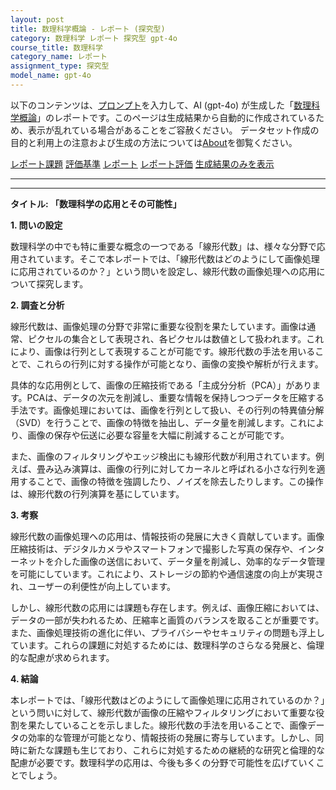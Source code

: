 ```yaml
---
layout: post
title: 数理科学概論 - レポート (探究型)
category: 数理科学 レポート 探究型 gpt-4o
course_title: 数理科学
category_name: レポート
assignment_type: 探究型
model_name: gpt-4o
---
```


以下のコンテンツは、[プロンプト](https://github.com/takedatoshiyuki/synthetic_assignments/tree/main/generated/数理科学/gpt-4o/prompt_レポート-探究型.md)を入力して、AI (gpt-4o) が生成した「[数理科学概論](/contents/数理科学/)」のレポートです。このページは生成結果から自動的に作成されているため、表示が乱れている場合があることをご容赦ください。
データセット作成の目的と利用上の注意および生成の方法については[About](/About)を御覧ください。

[レポート課題](../レポート課題-探究型)
[評価基準](../評価基準-探究型)
[レポート](../レポート-探究型)
[レポート評価](../レポート評価-探究型)
[生成結果のみを表示](https://github.com/takedatoshiyuki/synthetic_assignments/tree/main/generated/数理科学/gpt-4o/レポート-探究型.md)
  

***
***
  
**タイトル: 「数理科学の応用とその可能性」**

**1. 問いの設定**

数理科学の中でも特に重要な概念の一つである「線形代数」は、様々な分野で応用されています。そこで本レポートでは、「線形代数はどのようにして画像処理に応用されているのか？」という問いを設定し、線形代数の画像処理への応用について探究します。

**2. 調査と分析**

線形代数は、画像処理の分野で非常に重要な役割を果たしています。画像は通常、ピクセルの集合として表現され、各ピクセルは数値として扱われます。これにより、画像は行列として表現することが可能です。線形代数の手法を用いることで、これらの行列に対する操作が可能となり、画像の変換や解析が行えます。

具体的な応用例として、画像の圧縮技術である「主成分分析（PCA）」があります。PCAは、データの次元を削減し、重要な情報を保持しつつデータを圧縮する手法です。画像処理においては、画像を行列として扱い、その行列の特異値分解（SVD）を行うことで、画像の特徴を抽出し、データ量を削減します。これにより、画像の保存や伝送に必要な容量を大幅に削減することが可能です。

また、画像のフィルタリングやエッジ検出にも線形代数が利用されています。例えば、畳み込み演算は、画像の行列に対してカーネルと呼ばれる小さな行列を適用することで、画像の特徴を強調したり、ノイズを除去したりします。この操作は、線形代数の行列演算を基にしています。

**3. 考察**

線形代数の画像処理への応用は、情報技術の発展に大きく貢献しています。画像圧縮技術は、デジタルカメラやスマートフォンで撮影した写真の保存や、インターネットを介した画像の送信において、データ量を削減し、効率的なデータ管理を可能にしています。これにより、ストレージの節約や通信速度の向上が実現され、ユーザーの利便性が向上しています。

しかし、線形代数の応用には課題も存在します。例えば、画像圧縮においては、データの一部が失われるため、圧縮率と画質のバランスを取ることが重要です。また、画像処理技術の進化に伴い、プライバシーやセキュリティの問題も浮上しています。これらの課題に対処するためには、数理科学のさらなる発展と、倫理的な配慮が求められます。

**4. 結論**

本レポートでは、「線形代数はどのようにして画像処理に応用されているのか？」という問いに対して、線形代数が画像の圧縮やフィルタリングにおいて重要な役割を果たしていることを示しました。線形代数の手法を用いることで、画像データの効率的な管理が可能となり、情報技術の発展に寄与しています。しかし、同時に新たな課題も生じており、これらに対処するための継続的な研究と倫理的な配慮が必要です。数理科学の応用は、今後も多くの分野で可能性を広げていくことでしょう。
